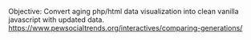 

Objective: Convert aging php/html data visualization into clean vanilla javascript with updated data.
https://www.pewsocialtrends.org/interactives/comparing-generations/
